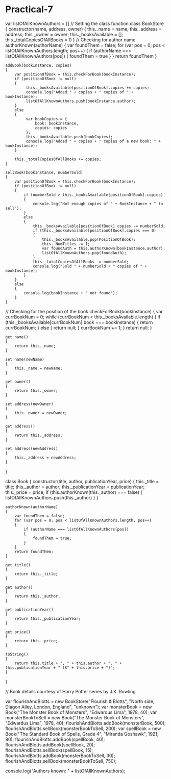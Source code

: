 # Practical-7

var listOfAllKnownAuthors = []
// Setting the class function
class BookStore
{
    constructor(name, address, owner)
    {
        this._name = name;
        this._address = address;
        this._owner = owner;
        this._booksAvailable = [];
        this._totalCopiesOfAllBooks = 0
    }
// Checking for author name
    authorKnown(authorName)
    {
        var foundThem = false;
        for (var pos = 0; pos < listOfAllKnownAuthors.length; pos++)
        {
            if (authorName === listOfAllKnownAuthors[pos])
            {
                foundThem = true
            }
        }
        return foundThem
    }

    addBook(bookInstance, copies)
    {
        var positionOfBook = this.checkForBook(bookInstance);
        if (positionOfBook != null)
        {
             this._booksAvailable[positionOfBook].copies += copies;
             console.log("Added " + copies + " copies of " + bookInstance);
             listOfAllKnownAuthors.push(bookInstance.author);
        }
        else
        {
             var bookCopies = {
                 book: bookInstance,
                 copies: copies
             };
             this._booksAvailable.push(bookCopies);
             console.log("Added " + copies + " copies of a new book: " + bookInstance);
        }

        this._totalCopiesOfAllBooks += copies;
    }

    sellBook(bookInstance, numberSold)
    {
        var positionOfBook = this.checkForBook(bookInstance);
        if (positionOfBook != null)
        {
            if (numberSold > this._booksAvailable[positionOfBook].copies)
            {
                console.log("Not enough copies of " + BookInstance + " to sell");
            }
            else
            {
                this._booksAvailable[positionOfBook].copies -= numberSold;
                if (this._booksAvailable[positionOfBook].copies === 0)
                {
                    this._booksAvailable.pop(PositionOfBook);
                    this._NumTitles -= 1;
                    var foundAuth = this.authorKnown(bookInstance.author);
                    listOfAllKnownAuthors.pop(foundAuth);
                }
                this._totalCopiesOfAllBooks -= numberSold;
                console.log("Sold " + numberSold + " copies of " + bookInstance);
            }
        }
        else
        {
            console.log(bookInstance + " not found");
        }
    }
// Checking for the position of the book
    checkForBook(bookInstance)
    {
        var currBookNum = 0;
        while (currBookNum < this._booksAvailable.length)
        {
            if (this._booksAvailable[currBookNum].book === bookInstance)
            {
                return currBookNum;
            }
            else
            {
                return null;
            }
            currBookNum += 1;
        }
        return null;
    }

    get name()
    {
        return this._name;
    }

    set name(newName)
    {
        this._name = newName;
    }

    get owner()
    {
        return this._owner;
    }

    set address(newOwner)
    {
        this._owner = newOwner;
    }
    
    get address()
    {
        return this._address;
    }

    set address(newAddress)
    {
        this._address = newAddress;
    }
}

class Book
{
    constructor(title, author, publicationYear, price)
    {
        this._title = title;
        this._author = author;
        this._publicationYear = publicationYear;
        this._price = price;
        if (this.authorKnown(this._author) === false)
        {
            listOfAllKnownAuthors.push(this._author)
        }
    }

    authorKnown(authorName)
    {
        var foundThem = false;
        for (var pos = 0; pos < listOfAllKnownAuthors.length; pos++)
        {
            if (authorName === listOfAllKnownAuthors[pos])
            {
                foundThem = true;
            }
        }
        return foundThem;
    }

    get title()
    {
        return this._title;
    }

    get author()
    {
        return this._author;
    }

    get publicationYear()
    {
        return this._publicationYear;
    }

    get price()
    {
        return this._price;
    }

    toString()
    {
        return this.title + ", " + this.author + ". " + this.publicationYear + " ($" + this.price + ")";
    }
}

// Book details courtesy of Harry Potter series by J.K. Rowling

var flourishAndBlotts = new BookStore("Flourish & Blotts", "North side, Diagon Alley, London, England", "unknown");
var monsterBook = new Book("The Monster Book of Monsters", "Edwardus Lima", 1978, 40);
var monsterBookToSell = new Book("The Monster Book of Monsters", "Edwardus Lima", 1978, 40);
flourishAndBlotts.addBook(monsterBook, 500);
flourishAndBlotts.sellBook(monsterBookToSell, 200);
var spellBook = new Book("The Standard Book of Spells, Grade 4", "Miranda Goshawk", 1921, 80);
flourishAndBlotts.addBook(spellBook, 40);
flourishAndBlotts.addBook(spellBook, 20);
flourishAndBlotts.sellBook(spellBook, 15);
flourishAndBlotts.addBook(monsterBookToSell, 30);
flourishAndBlotts.sellBook(monsterBookToSell, 750);

console.log("Authors known: " + listOfAllKnownAuthors); 
